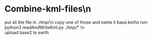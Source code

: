 # Combine-kml-files\n
put all the file in ./tmp/\n
copy one of those and name it base.kml\n
run: python3 readAndWriteKml.py ./tmp/* \n  
upload base2 to earth
